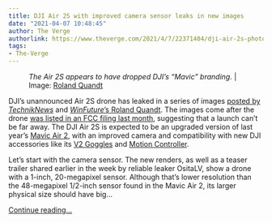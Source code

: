 ```yaml
---
title: DJI Air 2S with improved camera sensor leaks in new images
date: "2021-04-07 10:48:45"
author: The Verge
authorlink: https://www.theverge.com/2021/4/7/22371404/dji-air-2s-photo-leak-news-rumors-features-specs-upgraded-camera-mavic
tags:
- The-Verge
---
```

<figure>
      <img alt="" src="https://cdn.vox-cdn.com/thumbor/8d9XsqAjICobP5yxh3rh3wjJcVk=/0x0:3000x2000/1310x873/cdn.vox-cdn.com/uploads/chorus_image/image/69087883/EyWpLsQXEAAQEYJ.0.jpg" />
        <figcaption><em>The Air 2S appears to have dropped DJI’s “Mavic” branding.</em> | Image: <a class="ql-link" href="https://twitter.com/rquandt/status/1379694956030394374" target="_blank">Roland Quandt</a></figcaption>
    </figure>

  <p id="4JcNsV">DJI’s unannounced Air 2S drone has leaked in a series of images <a href="https://www.techniknews.net/news/dji-air-2s-drohne-alle-informationen-zur-neuen-drohne-exklusiv/">posted by <em>TechnikNews</em></a><em> </em>and <a href="https://twitter.com/rquandt/status/1379694956030394374"><em>WinFuture</em>’s Roland Quandt</a>. The images come after the drone <a href="https://dronedj.com/2021/03/15/dji-air-2s-hits-the-fcc-an-upgraded-dji-mavic-air-2/">was listed in an FCC filing last month</a>, suggesting that a launch can’t be far away. The DJI Air 2S is expected to be an upgraded version of last year’s <a href="https://www.theverge.com/21243887/dji-mavic-air-2-2020-drone-flight-photography-video-review-price-specs-features">Mavic Air 2</a>, with an improved camera and compatibility with new DJI accessories like its <a href="https://go.redirectingat.com?id=66960X1514734&amp;xs=1&amp;url=https%3A%2F%2Fstore.dji.com%2Fproduct%2Fdji-fpv-goggles-v2&amp;referrer=theverge.com&amp;sref=https%3A%2F%2Fwww.theverge.com%2F2021%2F4%2F7%2F22371404%2Fdji-air-2s-photo-leak-news-rumors-features-specs-upgraded-camera-mavic" rel="sponsored nofollow noopener" target="_blank">V2 Goggles</a> and <a href="https://go.redirectingat.com?id=66960X1514734&amp;xs=1&amp;url=https%3A%2F%2Fstore.dji.com%2Fproduct%2Fdji-motion-controller&amp;referrer=theverge.com&amp;sref=https%3A%2F%2Fwww.theverge.com%2F2021%2F4%2F7%2F22371404%2Fdji-air-2s-photo-leak-news-rumors-features-specs-upgraded-camera-mavic" rel="sponsored nofollow noopener" target="_blank">Motion Controller</a>.</p>
<p id="4xnELX">Let’s start with the camera sensor. The new renders, as well as a teaser trailer shared earlier in the week by reliable leaker OsitaLV, show a drone with a 1-inch, 20-megapixel sensor. Although that’s lower resolution than the 48-megapixel 1/2-inch sensor found in the Mavic Air 2, its larger physical size should have big...</p>
  <p>
    <a href="https://www.theverge.com/2021/4/7/22371404/dji-air-2s-photo-leak-news-rumors-features-specs-upgraded-camera-mavic">Continue reading&hellip;</a>
  </p>